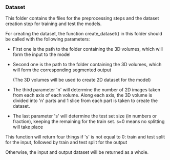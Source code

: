 ### Dataset

This folder contains the files for the preprocessing steps and the dataset creation step for training and test the models.

For creating the dataset, the function create_dataset() in this folder should be called with the following parameters:
- First one is the path to the folder containing the 3D volumes, which will form the input to the model
- Second one is the path to the folder containing the 3D volumes, which will form the corresponding segmented output
  
  (The 3D volumes will be used to create 2D dataset for the model)
- The third parameter 'n' will determine the number of 2D images taken from each axis of each volume. Along each axis, the 3D volume is divided into 'n' parts and 1 slice from each part is taken to create the dataset.
- The last parameter 's' will determine the test set size (in numbers or fraction), keeping the remaining for the train set. s=0 means no splitting will take place

This function will return four things if 's' is not equal to 0: train and test split for the input, followed by train and test split for the output

Otherwise, the input and output dataset will be returned as a whole.
